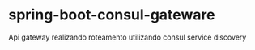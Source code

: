 # spring-boot-consul-gateware
Api gateway realizando roteamento utilizando consul service discovery

